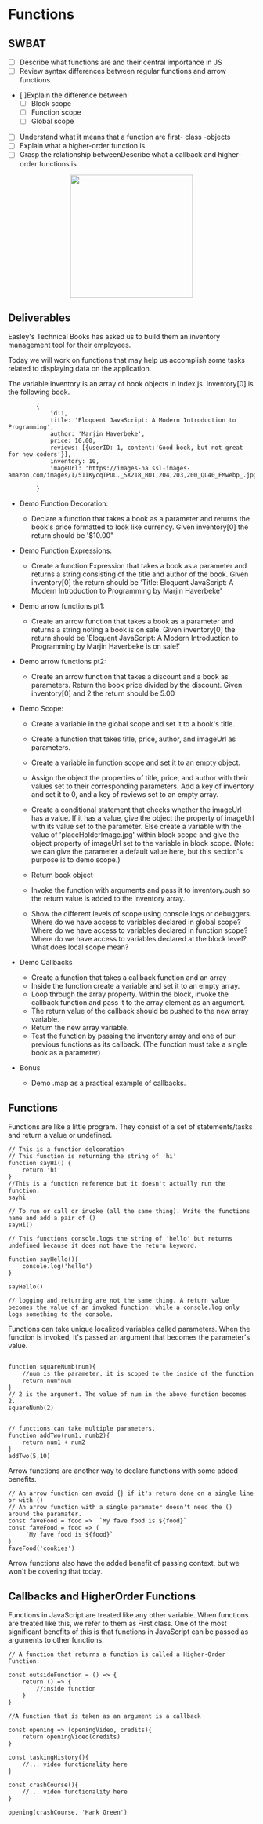 # Functions
## SWBAT
- [ ] Describe what functions are and their central importance in JS
- [ ] Review syntax differences between regular functions and arrow functions
- [ ]Explain the difference between:
    - [ ] Block scope
    - [ ] Function scope
    - [ ] Global scope
- [ ] Understand what it means that a function are first- class -objects
- [ ] Explain what a higher-order function is
- [ ] Grasp the relationship betweenDescribe what a callback and higher-order functions is

<p align="center">
    <img src="../assets/functions.jpeg" width="250" height="250">
</p>


## Deliverables 

Easley's Technical Books has asked us to build them an inventory management tool for their employees. 

Today we will work on functions that may help us accomplish some tasks related to displaying data on the application. 


The variable inventory is an array of book objects in index.js. Inventory[0] is the following book.
```
        {
            id:1,
            title: 'Eloquent JavaScript: A Modern Introduction to Programming',
            author: 'Marjin Haverbeke',
            price: 10.00,
            reviews: [{userID: 1, content:'Good book, but not great for new coders'}],
            inventory: 10,
            imageUrl: 'https://images-na.ssl-images-amazon.com/images/I/51IKycqTPUL._SX218_BO1,204,203,200_QL40_FMwebp_.jpg',
            
        }
```

- Demo Function Decoration: 
    - Declare a function that takes a book as a parameter and returns the book's price formatted to look like currency. Given inventory[0] the return should be '$10.00"
    
- Demo Function Expressions: 
    - Create a function Expression that takes a book as a parameter and returns a string consisting of the title and author of the book. Given inventory[0] the return should be 'Title: Eloquent JavaScript: A Modern Introduction to Programming by Marjin Haverbeke'
- Demo arrow functions pt1: 
    - Create an arrow function that takes a book as a parameter and returns a string noting a book is on sale. Given inventory[0] the return should be 'Eloquent JavaScript: A Modern Introduction to Programming by Marjin Haverbeke is on sale!'
-  Demo arrow functions pt2: 
    - Create an arrow function that takes a discount and a book as parameters. Return the book price divided by the discount. Given inventory[0] and 2 the return should be 5.00
- Demo Scope: 
    - Create a variable in the global scope and set it to a book's title. 
    - Create a function that takes title, price, author, and imageUrl as parameters. 
    - Create a variable in function scope and set it to an empty object. 
    - Assign the object the properties of title, price, and author with their values set to their corresponding parameters. Add a key of inventory and set it to 0, and a key of reviews set to an empty array. 
    - Create a conditional statement that checks whether the imageUrl has a value. If it has a value, give the object the property of imageUrl with its value set to the parameter. Else create a variable with the value of 'placeHolderImage.jpg' within block scope and give the object property of imageUrl set to the variable in block scope. (Note: we can give the parameter a default value here, but this section's purpose is to demo scope.)

    - Return book object 
    - Invoke the function with arguments and pass it to inventory.push so the return value is added to the inventory array.
    - Show the different levels of scope using console.logs or debuggers. Where do we have access to variables declared in global scope? Where do we have access to variables declared in function scope? Where do we have access to variables declared at the block level? What does local scope mean?
- Demo Callbacks
    - Create a function that takes a callback function and an array
    - Inside the function create a variable and set it to an empty array.
    - Loop through the array property. Within the block, invoke the callback function and pass it to the array element as an argument.
    - The return value of the callback should be pushed to the new array variable.
    - Return the new array variable. 
    - Test the function by passing the inventory array and one of our previous functions as its callback. (The function must take a single book as a parameter)
- Bonus
    - Demo .map as a practical example of callbacks. 



## Functions
Functions are like a little program. They consist of a set of statements/tasks and return a value or undefined. 

```
// This is a function delcoration 
// This function is returning the string of 'hi'
function sayHi() {
    return 'hi'
}
//This is a function reference but it doesn't actually run the function. 
sayhi

// To run or call or invoke (all the same thing). Write the functions name and add a pair of ()
sayHi()

// This functions console.logs the string of 'hello' but returns undefined because it does not have the return keyword.

function sayHello(){
    console.log('hello')
}

sayHello()

// logging and returning are not the same thing. A return value becomes the value of an invoked function, while a console.log only logs something to the console. 

```

Functions can take unique localized variables called parameters. When the function is invoked, it's passed an argument that becomes the parameter's value.

```

function squareNumb(num){
    //num is the parameter, it is scoped to the inside of the function
    return num*num
}
// 2 is the argument. The value of num in the above function becomes 2.
squareNumb(2)


// functions can take multiple parameters.
function addTwo(num1, numb2){
    return num1 + num2
}
addTwo(5,10)

```

Arrow functions are another way to declare functions with some added benefits.

```
// An arrow function can avoid {} if it's return done on a single line or with () 
// An arrow function with a single paramater doesn't need the () around the paramater. 
const faveFood = food =>  `My fave food is ${food}`
const faveFood = food => (
     `My fave food is ${food}`
)
faveFood('cookies')

```

Arrow functions also have the added benefit of passing context, but we won't be covering that today. 

## Callbacks and HigherOrder Functions 

Functions in JavaScript are treated like any other variable. When functions are treated like this, we refer to them as First class. One of the most significant benefits of this is that functions in JavaScript can be passed as arguments to other functions.

```
// A function that returns a function is called a Higher-Order Function.

const outsideFunction = () => {
    return () => {
        //inside function
    }
}

//A function that is taken as an argument is a callback 

const opening => (openingVideo, credits){
    return openingVideo(credits)
}

const taskingHistory(){
    //... video functionality here
}

const crashCourse(){
    //... video functionality here
}

opening(crashCourse, 'Hank Green')

```
